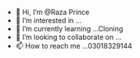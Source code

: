 - 👋 Hi, I’m @Raza Prince
- 👀 I’m interested in ...
- 🌱 I’m currently learning ...Cloning
- 💞️ I’m looking to collaborate on ...
- 📫 How to reach me ...03018329144

<!---
Raza4292/Raza4292 is a ✨ special ✨ repository because its `README.md` (this file) appears on your GitHub profile.
You can click the Preview link to take a look at your changes.
--->
